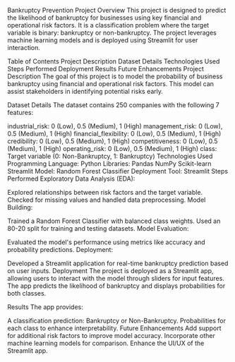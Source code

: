 Bankruptcy Prevention Project
Overview
This project is designed to predict the likelihood of bankruptcy for businesses using key financial and operational risk factors. It is a classification problem where the target variable is binary: bankruptcy or non-bankruptcy. The project leverages machine learning models and is deployed using Streamlit for user interaction.

Table of Contents
Project Description
Dataset Details
Technologies Used
Steps Performed
Deployment
Results
Future Enhancements
Project Description
The goal of this project is to model the probability of business bankruptcy using financial and operational risk factors. This model can assist stakeholders in identifying potential risks early.

Dataset Details
The dataset contains 250 companies with the following 7 features:

industrial_risk: 0 (Low), 0.5 (Medium), 1 (High)
management_risk: 0 (Low), 0.5 (Medium), 1 (High)
financial_flexibility: 0 (Low), 0.5 (Medium), 1 (High)
credibility: 0 (Low), 0.5 (Medium), 1 (High)
competitiveness: 0 (Low), 0.5 (Medium), 1 (High)
operating_risk: 0 (Low), 0.5 (Medium), 1 (High)
class: Target variable (0: Non-Bankruptcy, 1: Bankruptcy)
Technologies Used
Programming Language: Python
Libraries:
Pandas
NumPy
Scikit-learn
Streamlit
Model: Random Forest Classifier
Deployment Tool: Streamlit
Steps Performed
Exploratory Data Analysis (EDA):

Explored relationships between risk factors and the target variable.
Checked for missing values and handled data preprocessing.
Model Building:

Trained a Random Forest Classifier with balanced class weights.
Used an 80-20 split for training and testing datasets.
Model Evaluation:

Evaluated the model's performance using metrics like accuracy and probability predictions.
Deployment:

Developed a Streamlit application for real-time bankruptcy prediction based on user inputs.
Deployment
The project is deployed as a Streamlit app, allowing users to interact with the model through sliders for input features. The app predicts the likelihood of bankruptcy and displays probabilities for both classes.

Results
The app provides:

A classification prediction: Bankruptcy or Non-Bankruptcy.
Probabilities for each class to enhance interpretability.
Future Enhancements
Add support for additional risk factors to improve model accuracy.
Incorporate other machine learning models for comparison.
Enhance the UI/UX of the Streamlit app.

